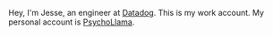Hey, I'm Jesse, an engineer at [Datadog](https://www.datadoghq.com/). This is my work account. My personal account is [PsychoLlama](https://github.com/PsychoLlama/).
